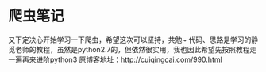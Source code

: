 # 爬虫笔记
又下定决心开始学习一下爬虫，希望这次可以坚持，共勉~
代码、思路是学习的静觅老师的教程，虽然是python2.7的，但依然很实用，我也因此希望先按照教程走一遍再来进阶python3
原博客地址：http://cuiqingcai.com/990.html
